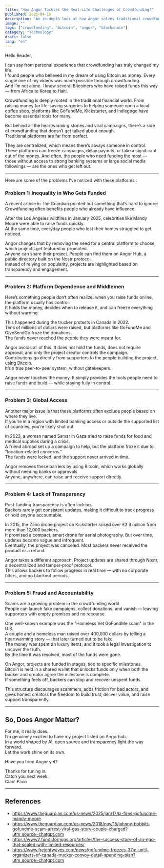 ```yaml
---
title: "How Angor Tackles the Real-Life Challenges of Crowdfunding?"
published: 2025-04-16
description: "An in-depth look at how Angor solves traditional crowdfunding problems"
image: ""
tags: ["crowdfunding", "bitcoin", "angor", "blockchain"]
category: "Technology"
draft: false
lang: "en"
---
```


 Hello Reader,

I can say from personal experience that crowdfunding has truly changed my life.  
I found people who believed in my dream of using Bitcoin as money. Every single one of my videos was made possible through crowdfunding.  
And I’m not alone. I know several Bitcoiners who have raised funds this way — from Africa to Korea to Haiti.

Crowdfunding is deeply rooted in the traditional financial world. From raising money for life-saving surgeries to helping someone open a local coffee shop, platforms like GoFundMe, Kickstarter, and Indiegogo have become essential tools for many.

But behind all the heartwarming stories and viral campaigns, there’s a side of crowdfunding that doesn’t get talked about enough.  
Traditional platforms are far from perfect.

They are centralized, which means there’s always someone in control. These platforms can freeze campaigns, delay payouts, or take a significant cut of the money. And often, the people who need funding the most — those without access to strong banking systems or large social media followings — are the ones who get left out.

---

Here are some of the problems I’ve noticed with these platforms : 

### Problem 1: Inequality in Who Gets Funded
A recent article in The Guardian pointed out something that’s hard to ignore:  
Crowdfunding often benefits people who already have influence.

After the Los Angeles wildfires in January 2025, celebrities like Mandy Moore were able to raise funds quickly.  
At the same time, everyday people who lost their homes struggled to get noticed.

Angor changes that by removing the need for a central platform to choose which projects get featured or promoted.  
Anyone can share their project. People can find them on Angor Hub, a public directory built on the Nostr protocol.  
Instead of relying on popularity, projects are highlighted based on transparency and engagement.

---

### Problem 2: Platform Dependence and Middlemen
Here’s something people don’t often realize: when you raise funds online, the platform usually has control.  
It holds the money, decides when to release it, and can freeze everything without warning.

This happened during the trucker protests in Canada in 2022.  
Tens of millions of dollars were raised, but platforms like GoFundMe and GiveSendGo froze the donations.  
The funds never reached the people they were meant for.

Angor avoids all of this. It does not hold the funds, does not require approval, and only the project creator controls the campaign.  
Contributions go directly from supporters to the people building the project, using Bitcoin.  
It’s a true peer-to-peer system, without gatekeepers.

Angor never touches the money. It simply provides the tools people need to raise funds and build — while staying fully in control.

---

### Problem 3: Global Access
Another major issue is that these platforms often exclude people based on where they live.  
If you're in a region with limited banking access or outside the supported list of countries, you’re likely shut out.

In 2023, a woman named Samar in Gaza tried to raise funds for food and medical supplies during a crisis.  
A friend abroad set up a campaign to help, but the platform froze it due to "location-related concerns."  
The funds were locked, and the support never arrived in time.

Angor removes these barriers by using Bitcoin, which works globally without needing banks or approvals.  
Anyone, anywhere, can raise and receive support directly.

---

### Problem 4: Lack of Transparency
Post-funding transparency is often lacking.  
Backers rarely get consistent updates, making it difficult to track progress or hold anyone accountable.

In 2015, the Zano drone project on Kickstarter raised over £2.3 million from more than 12,000 backers.  
It promised a compact, smart drone for aerial photography. But over time, updates became vague and infrequent.  
Eventually, the project was canceled. Most backers never received the product or a refund.

Angor takes a different approach. Project updates are shared through Nostr, a decentralized and tamper-proof protocol.  
This allows backers to follow progress in real time — with no corporate filters, and no blackout periods.

---

### Problem 5: Fraud and Accountability
Scams are a growing problem in the crowdfunding world.  
People can launch fake campaigns, collect donations, and vanish — leaving supporters with empty promises and no recourse.

One well-known example was the "Homeless Vet GoFundMe scam" in the U.S.  
A couple and a homeless man raised over 400,000 dollars by telling a heartwarming story — that later turned out to be fake.  
The money was spent on luxury items, and it took a legal investigation to uncover the truth.  
By the time it was resolved, most of the funds were gone.

On Angor, projects are funded in stages, tied to specific milestones.  
Bitcoin is held in a shared wallet that unlocks funds only when both the backer and creator agree the milestone is complete.  
If something feels off, backers can stop and recover unspent funds.

This structure discourages scammers, adds friction for bad actors, and gives honest creators the freedom to build trust, deliver value, and raise support transparently.

---

## So, Does Angor Matter?

For me, it really does.  
I’m genuinely excited to have my project listed on Angorhub.  
In a world shaped by AI, open source and transparency light the way forward.  
Let the work shine on its own.

Have you tried Angor yet?

Thanks for tuning in.  
Catch you next week.  
Ciao!
Paco

---

## References

- https://www.theguardian.com/us-news/2025/jan/17/la-fires-gofundme-mandy-moore  
- https://www.theguardian.com/us-news/2018/nov/15/johnny-bobbitt-gofundme-scam-arrest-viral-gas-story-couple-charged?utm_source=chatgpt.com  
- https://www2.fundsforngos.org/articles/the-success-story-of-an-ngo-that-scaled-with-limited-resources/  
- https://www.freightwaves.com/news/gofundme-freezes-37m-until-organizers-of-canada-trucker-convoy-detail-spending-plan?utm_source=chatgpt.com



